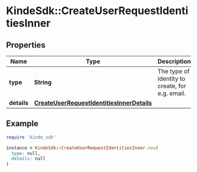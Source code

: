 # KindeSdk::CreateUserRequestIdentitiesInner

## Properties

| Name | Type | Description | Notes |
| ---- | ---- | ----------- | ----- |
| **type** | **String** | The type of identity to create, for e.g. email. | [optional] |
| **details** | [**CreateUserRequestIdentitiesInnerDetails**](CreateUserRequestIdentitiesInnerDetails.md) |  | [optional] |

## Example

```ruby
require 'kinde_sdk'

instance = KindeSdk::CreateUserRequestIdentitiesInner.new(
  type: null,
  details: null
)
```

